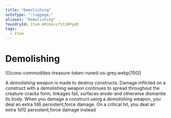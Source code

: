 ```yaml
---
title: "Demolishing"
noteType: ":luggage:"
aliases: "Demolishing"
foundryId: Item.mMiHevsfV1IBPg4D
tags:
  - Item
---
```


# Demolishing
![[icons-commodities-treasure-token-runed-os-grey.webp|150]]

A _demolishing_ weapon is made to destroy constructs. Damage inflicted on a construct with a demolishing weapon continues to spread throughout the creature-cracks form, linkages fail, surfaces erode-and otherwise dismantle its body. When you damage a construct using a _demolishing_ weapon, you deal an extra 1d6 persistent,force damage. On a critical hit, you deal an extra 1d12 persistent,force damage instead
